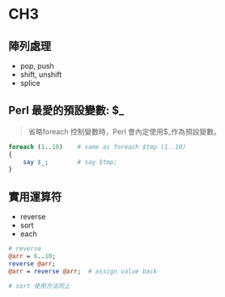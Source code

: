 # CH3

## 陣列處理
* pop, push
* shift, unshift
* splice

## Perl 最愛的預設變數: $_
> 省略foreach 控制變數時，Perl 會內定使用$_作為預設變數。
```perl
foreach (1..10)    # same as foreach $tmp (1..10)
{
    say $_;        # say $tmp;
}
```

## 實用運算符
* reverse
* sort
* each

```perl
# reverse
@arr = 6..10;
reverse @arr;
@arr = reverse @arr;  # assign value back

# sort 使用方法同上 
```
